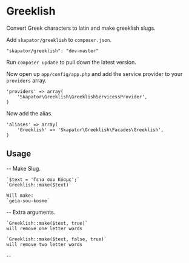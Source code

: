 # Greeklish

Convert Greek characters to latin and make greeklish slugs.

Add `skapator/greeklish` to `composer.json`.

    "skapator/greeklish": "dev-master"

Run `composer update` to pull down the latest version.

Now open up `app/config/app.php` and add the service provider to your `providers` array.

    'providers' => array(
        'Skapator\Greeklish\GreeklishServicessProvider',
    )

Now add the alias.

    'aliases' => array(
        'Greeklish' => 'Skapator\Greeklish\Facades\Greeklish',
    )


## Usage

-- Make Slug.

    `$text = 'Γεια σου Κόσμε';`
    `Greeklish::make($text)`

    Will make:
    `geia-sou-kosme`


-- Extra arguments.

    `Greeklish::make($text, true)`
    will remove one letter words

    `Greeklish::make($text, false, true)`
    will remove two letter words

--